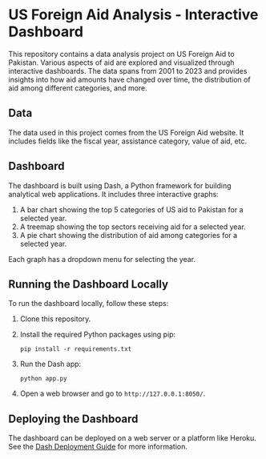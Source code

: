 # US Foreign Aid Analysis - Interactive Dashboard

This repository contains a data analysis project on US Foreign Aid to Pakistan. Various aspects of aid are explored and visualized through interactive dashboards. The data spans from 2001 to 2023 and provides insights into how aid amounts have changed over time, the distribution of aid among different categories, and more.

## Data

The data used in this project comes from the US Foreign Aid website. It includes fields like the fiscal year, assistance category, value of aid, etc.

## Dashboard

The dashboard is built using Dash, a Python framework for building analytical web applications. It includes three interactive graphs:

1. A bar chart showing the top 5 categories of US aid to Pakistan for a selected year.
2. A treemap showing the top sectors receiving aid for a selected year.
3. A pie chart showing the distribution of aid among categories for a selected year.

Each graph has a dropdown menu for selecting the year.

## Running the Dashboard Locally

To run the dashboard locally, follow these steps:

1. Clone this repository.
2. Install the required Python packages using pip:

    ```
    pip install -r requirements.txt
    ```

3. Run the Dash app:

    ```
    python app.py
    ```

4. Open a web browser and go to `http://127.0.0.1:8050/`.

## Deploying the Dashboard

The dashboard can be deployed on a web server or a platform like Heroku. See the [Dash Deployment Guide](https://dash.plotly.com/deployment) for more information.
